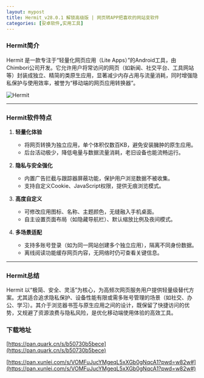 ```yaml
---
layout: mypost
title: Hermit_v28.0.1 解锁高级版 | 网页转APP把喜欢的网站变软件
categories: [安卓软件,实用工具]
---
```


### **Hermit简介**  
Hermit 是一款专注于“轻量化网页应用（Lite Apps）”的Android工具，由Chimbori公司开发。它允许用户将常访问的网页（如新闻、社交平台、工具网站等）封装成独立、精简的类原生应用，显著减少内存占用与流量消耗，同时增强隐私保护与使用效率，被誉为“移动端的网页应用转换器”。

![Hermit](https://gcore.jsdelivr.net/gh/jikcc/jikcc.github.io/IMG/Hermit.jpeg)

---

### **Hermit软件特点**   
1. **轻量化体验**  
   - 将网页转换为独立应用，单个体积仅数百KB，避免安装臃肿的原生应用。  
   - 后台活动极少，降低电量与数据流量消耗，老旧设备也能流畅运行。  

2. **隐私与安全强化**  
   - 内置广告拦截与跟踪器屏蔽功能，保护用户浏览数据不被收集。  
   - 支持自定义Cookie、JavaScript权限，提供无痕浏览模式。  

3. **高度自定义**  
   - 可修改应用图标、名称、主题颜色，无缝融入手机桌面。  
   - 自主设置页面布局（如隐藏导航栏）、默认缩放比例及夜间模式。  

4. **多场景适配**  
   - 支持多账号登录（如为同一网站创建多个独立应用），隔离不同身份数据。  
   - 离线阅读功能缓存网页内容，无网络时仍可查看关键信息。  

--- 

### **Hermit总结**    
Hermit 以“极简、安全、灵活”为核心，为高频次网页服务用户提供轻量级替代方案。尤其适合追求隐私保护、设备性能有限或需多账号管理的场景（如社交、办公、学习）。其介于浏览器书签与原生应用之间的设计，既保留了快捷访问的优势，又规避了资源浪费与隐私风险，是优化移动端使用体验的高效工具。

### **下载地址**  

[https://pan.quark.cn/s/b50730b5bece](https://pan.quark.cn/s/b50730b5bece)

[https://pan.xunlei.com/s/VOMFuJucYMgeqL5xXGb0gNqcA1?pwd=w82w#](https://pan.xunlei.com/s/VOMFuJucYMgeqL5xXGb0gNqcA1?pwd=w82w#)
